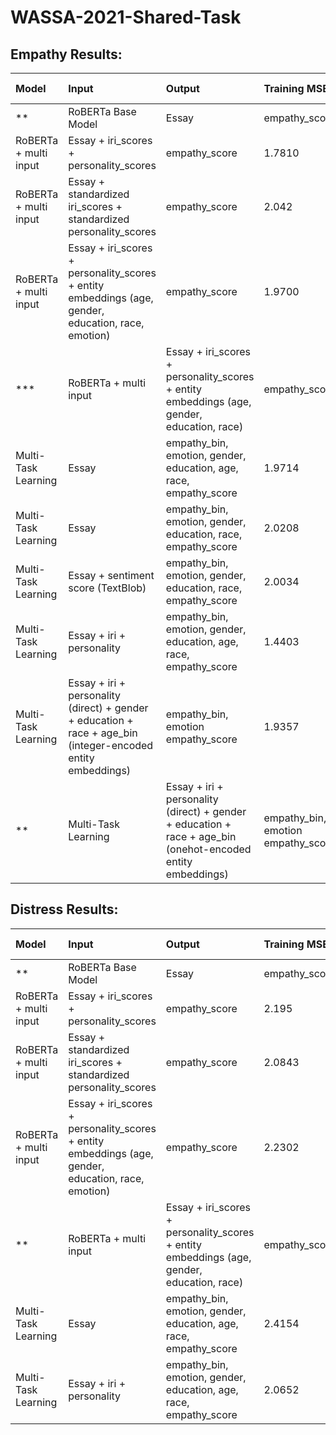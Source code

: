 # WASSA-2021-Shared-Task

## Empathy Results:

|Model|Input|Output|Training MSE|Training Correlation|Validation MSE|Validation Correlation|
|:-------|:--------|:--------|:-------|:--------|:--------|:--------|
**|RoBERTa Base Model|Essay|empathy_score|2.2722|0.5688|2.6709|0.4754|**
|RoBERTa + multi input|Essay + iri_scores + personality_scores|empathy_score|1.7810|0.6896|2.5915|0.5042|
|RoBERTa + multi input|Essay + standardized iri_scores + standardized personality_scores|empathy_score|2.042|0.6302|2.6173|0.4941|
|RoBERTa + multi input|Essay + iri_scores + personality_scores + entity embeddings (age, gender, education, race, emotion)|empathy_score|1.9700|0.6474|2.59929|0.5059|
***|RoBERTa + multi input|Essay + iri_scores + personality_scores + entity embeddings (age, gender, education, race)|empathy_score|1.8393|0.6838|2.5361|0.5151|**
|Multi-Task Learning|Essay|empathy_bin, emotion, gender, education, age, race, empathy_score|1.9714|0.6403|2.6818|0.4772|
|Multi-Task Learning|Essay|empathy_bin, emotion, gender, education, race, empathy_score|2.0208|0.6345|2.6589|0.4873|
|Multi-Task Learning|Essay + sentiment score (TextBlob)|empathy_bin, emotion, gender, education, race, empathy_score|2.0034|0.6442|2.6409|0.4868|
|Multi-Task Learning|Essay + iri + personality|empathy_bin, emotion, gender, education, age, race, empathy_score|1.4403|0.7666|2.5251|0.5281|
|Multi-Task Learning|Essay + iri + personality (direct) + gender + education + race + age_bin (integer-encoded entity embeddings)|empathy_bin, emotion empathy_score|1.9357|0.6533|2.4381|0.5414|
**|Multi-Task Learning|Essay + iri + personality (direct) + gender + education + race + age_bin (onehot-encoded entity embeddings)|empathy_bin, emotion empathy_score|1.555|0.7436|2.2919|0.5798|**


## Distress Results:

|Model|Input|Output|Training MSE|Training Correlation|Validation MSE|Validation Correlation|
|:-------|:--------|:-------|:--------|:--------|:--------|:--------|
**|RoBERTa Base Model|Essay|empathy_score| 2.4419|0.5669|3.1516|0.4130|**
|RoBERTa + multi input|Essay + iri_scores + personality_scores|empathy_score|2.195|0.6399|2.8154|0.4992|
|RoBERTa + multi input|Essay + standardized iri_scores + standardized personality_scores|empathy_score|2.0843|0.6599|2.5623|0.558|
|RoBERTa + multi input|Essay + iri_scores + personality_scores + entity embeddings (age, gender, education, race, emotion)|empathy_score|2.2302|0.6409|2.8275|0.4964|
**|RoBERTa + multi input|Essay + iri_scores + personality_scores + entity embeddings (age, gender, education, race)|empathy_score|2.0869|0.6463|2.6317|0.5615|**
|Multi-Task Learning|Essay|empathy_bin, emotion, gender, education, age, race, empathy_score|2.4154|0.5747|3.1720|0.4130|
|Multi-Task Learning|Essay + iri + personality|empathy_bin, emotion, gender, education, age, race, empathy_score|2.0652|0.6687|2.8644|0.5007|


